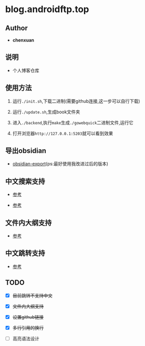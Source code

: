 # blog.androidftp.top

## Author

- **chenxuan**

## 说明

- 个人博客仓库

## 使用方法

1. 运行`./init.sh`,下载二进制(需要github连接,这一步可以自行下载)

2. 运行`./update.sh`,生成book文件夹

3. 进入`./backend`,执行`make`生成`./gowebquick`二进制文件,运行它

4. 打开浏览器`http://127.0.0.1:5203`就可以看到效果

## 导出obsidian

- [obsidian-export](https://github.com/zoni/obsidian-export)(ps:最好使用我改进过后的版本)

## 中文搜索支持

- [参考](https://lijunlin2022.github.io/docs/tool/mdbook/)

- [参考](https://github.com/rust-lang/mdBook/issues/2052)

## 文件内大纲支持

- [参考](https://github.com/JorelAli/mdBook-pagetoc)

## 中文跳转支持

- [参考](https://github.com/chenxuan520/obsidian-export)

## TODO

- [X] ~~目前跳转不支持中文~~

- [X] ~~文件内大纲支持~~

- [X] ~~设置github链接~~

- [X] ~~多行引用的换行~~

- [ ] 高亮语法设计
